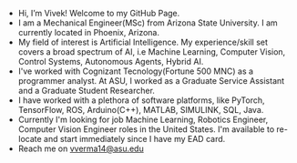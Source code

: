 - Hi, I’m Vivek! Welcome to my GitHub Page.
- I am a Mechanical Engineer(MSc) from Arizona State University. I am currently located in Phoenix, Arizona.
- My field of interest is Artificial Intelligence. My experience/skill set covers a broad spectrum of AI, i.e Machine Learning, Computer Vision, Control Systems, Autonomous   Agents, Hybrid AI.
- I've worked with Cognizant Tecnology(Fortune 500 MNC) as a programmer analyst. At ASU, I worked as a Graduate Service Assistant and a Graduate Student Researcher.
- I have worked with a plethora of software platforms, like PyTorch, TensorFlow, ROS, Arduino(C++), MATLAB, SIMULINK, SQL, Java.
- Currently I'm looking for job Machine Learning, Robotics Engineer, Computer Vision Engineer roles in the United States. I'm available to re-locate and start immediately since I   have my EAD card.
- Reach me on vverma14@asu.edu

<!---
vverma14/vverma14 is a ✨ special ✨ repository because its `README.md` (this file) appears on your GitHub profile.
You can click the Preview link to take a look at your changes.
--->
